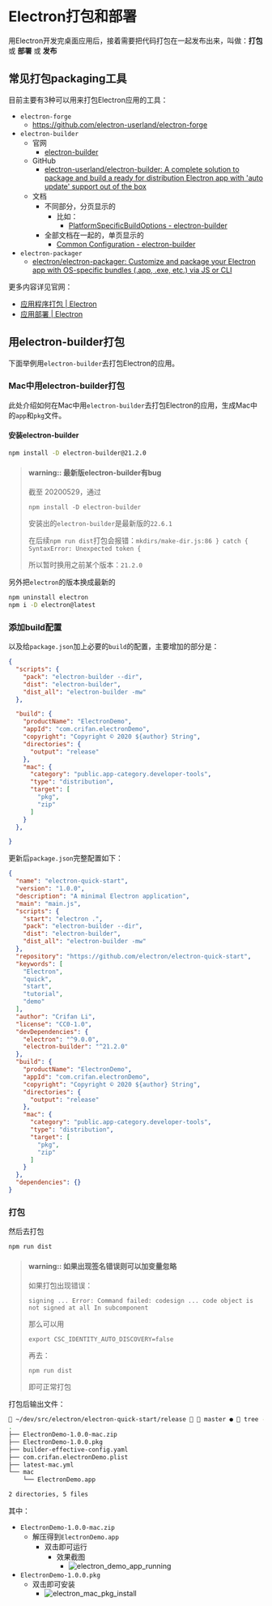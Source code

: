 # Electron打包和部署

用Electron开发完桌面应用后，接着需要把代码打包在一起发布出来，叫做：**打包** 或 **部署** 或 **发布**

## 常见打包packaging工具

目前主要有3种可以用来打包Electron应用的工具：

* `electron-forge`
    * https://github.com/electron-userland/electron-forge
* `electron-builder`
    * 官网
        * [electron-builder](https://www.electron.build)
    * GitHub
        * [electron-userland/electron-builder: A complete solution to package and build a ready for distribution Electron app with 'auto update' support out of the box](https://github.com/electron-userland/electron-builder)
    * 文档
        * 不同部分，分页显示的
            * 比如：
                * [PlatformSpecificBuildOptions - electron-builder](https://www.electron.build/generated/platformspecificbuildoptions)
        * 全部文档在一起的，单页显示的
            * [Common Configuration - electron-builder](https://www.electron.build/configuration/configuration#overridable-per-platform-options)
* `electron-packager`
    * [electron/electron-packager: Customize and package your Electron app with OS-specific bundles (.app, .exe, etc.) via JS or CLI](https://github.com/electron/electron-packager)

更多内容详见官网：

* [应用程序打包 | Electron](https://electronjs.org/docs/tutorial/application-packaging)
* [应用部署 | Electron](https://electronjs.org/docs/tutorial/application-distribution)

## 用electron-builder打包

下面举例用`electron-builder`去打包Electron的应用。

### Mac中用electron-builder打包

此处介绍如何在Mac中用`electron-builder`去打包Electron的应用，生成Mac中的`app`和`pkg`文件。

#### 安装electron-builder

```bash
npm install -D electron-builder@21.2.0
```

> #### warning:: 最新版electron-builder有bug
> 截至 20200529，通过
> 
> `npm install -D electron-builder`
> 
> 安装出的`electron-builder`是最新版的`22.6.1`
> 
> 在后续`npm run dist`打包会报错：`mkdirs/make-dir.js:86 } catch { SyntaxError: Unexpected token {`
> 
> 所以暂时换用之前某个版本：`21.2.0`

另外把`electron`的版本换成最新的

```bash
npm uninstall electron
npm i -D electron@latest
```

### 添加build配置

以及给`package.json`加上必要的`build`的配置，主要增加的部分是：

```json
{
  "scripts": {
    "pack": "electron-builder --dir",
    "dist": "electron-builder",
    "dist_all": "electron-builder -mw"
  },

  "build": {
    "productName": "ElectronDemo",
    "appId": "com.crifan.electronDemo",
    "copyright": "Copyright © 2020 ${author} String",
    "directories": {
      "output": "release"
    },
    "mac": {
      "category": "public.app-category.developer-tools",
      "type": "distribution",
      "target": [
        "pkg",
        "zip"
      ]
    }
  },

}
```

更新后`package.json`完整配置如下：

```json
{
  "name": "electron-quick-start",
  "version": "1.0.0",
  "description": "A minimal Electron application",
  "main": "main.js",
  "scripts": {
    "start": "electron .",
    "pack": "electron-builder --dir",
    "dist": "electron-builder",
    "dist_all": "electron-builder -mw"
  },
  "repository": "https://github.com/electron/electron-quick-start",
  "keywords": [
    "Electron",
    "quick",
    "start",
    "tutorial",
    "demo"
  ],
  "author": "Crifan Li",
  "license": "CC0-1.0",
  "devDependencies": {
    "electron": "^9.0.0",
    "electron-builder": "^21.2.0"
  },
  "build": {
    "productName": "ElectronDemo",
    "appId": "com.crifan.electronDemo",
    "copyright": "Copyright © 2020 ${author} String",
    "directories": {
      "output": "release"
    },
    "mac": {
      "category": "public.app-category.developer-tools",
      "type": "distribution",
      "target": [
        "pkg",
        "zip"
      ]
    }
  },
  "dependencies": {}
}
```

### 打包

然后去打包

```bash
npm run dist
```

> #### warning:: 如果出现签名错误则可以加变量忽略
> 如果打包出现错误：
> 
> `signing ... Error: Command failed: codesign ... code object is not signed at all In subcomponent`
> 
> 那么可以用
> 
> `export CSC_IDENTITY_AUTO_DISCOVERY=false`
> 
> 再去：
> 
> `npm run dist`
> 
> 即可正常打包

打包后输出文件：

```bash
 ~/dev/src/electron/electron-quick-start/release   master ●  tree -L 2 .
.
├── ElectronDemo-1.0.0-mac.zip
├── ElectronDemo-1.0.0.pkg
├── builder-effective-config.yaml
├── com.crifan.electronDemo.plist
├── latest-mac.yml
└── mac
    └── ElectronDemo.app

2 directories, 5 files
```

其中：

* `ElectronDemo-1.0.0-mac.zip`
  * 解压得到`ElectronDemo.app`
    * 双击即可运行
      * 效果截图
        * ![electron_demo_app_running](../assets/img/electron_demo_app_running.png)
* `ElectronDemo-1.0.0.pkg`
  * 双击即可安装
    * ![electron_mac_pkg_install](../assets/img/electron_mac_pkg_install.png)
